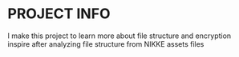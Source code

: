 # PROJECT INFO
I make this project to learn more about file structure and encryption<br>
inspire after analyzing file structure from NIKKE assets files